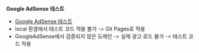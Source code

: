 **Google AdSense 테스트**
- [Google AdSense 테스트](https://ysji-tium.github.io/googleAdsTest/)
- local 환경에서 테스트 코드 적용 불가 -> Git Pages로 적용
- GoogleAdSense에서 검증되지 않은 도메인 -> 실제 광고 로드 불가 -> 테스트 코드 적용
